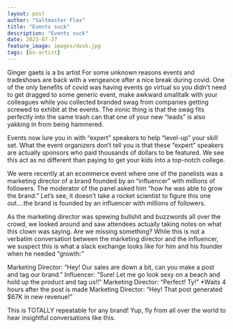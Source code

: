 ```yaml
---
layout: post
author: "Saltmaster Flex"
title: "Events suck"
description: "Events suck"
date: 2023-07-27
feature_image: images/desk.jpg
tags: [bs-artist]
---
```

Ginger gaets is a bs artist
For some unknown reasons events and tradeshows are back with a vengeance after a nice break during covid. One of the only benefits of covid was having events go virtual so you didn’t need to get dragged to some generic event, make awkward smalltalk with your colleagues while you collected branded swag from companies getting screwed to exhibit at the events. The ironic thing is that the swag fits perfectly into the same trash can that one of your new “leads” is also yakking in from being hammered.

Events now lure you in with “expert” speakers to help “level-up” your skill set. What the event organizers don’t tell you is that these “expert” speakers are actually sponsors who paid thousands of dollars to be featured. We see this act as no different than paying to get your kids into a top-notch college.
<!--more-->

We were recently at an ecommerce event where one of the panelists was a marketing director of a brand founded by an “influencer” with millions of followers. The moderator of the panel asked him “how he was able to grow the brand.” Let’s see, it doesn’t take a rocket scientist to figure this one out….the brand is founded by an influencer with millions of followers.

As the marketing director was spewing bullshit and buzzwords all over the crowd, we looked around and saw attendees actually taking notes on what this clown was saying. Are we missing something? While this is not a verbatim conversation between the marketing director and the influencer, we suspect this is what a slack exchange looks like for him and his founder when he needed “growth:”

Marketing Director: “Hey! Our sales are down a bit, can you make a post and tag our brand.”
Influencer: “Sure! Let me go look sexy on a beach and hold up the product and tag us!!”
Marketing Director: “Perfect! Ty!”
*Waits 4 hours after the post is made
Marketing Director: “Hey! That post generated $67K in new revenue!”

This is TOTALLY repeatable for any brand! Yup, fly from all over the world to hear insightful conversations like this.
